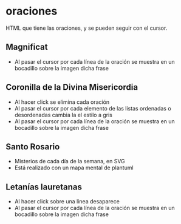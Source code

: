 # oraciones

HTML que tiene las oraciones, y se pueden seguir con el cursor.

## Magnificat

- Al pasar el cursor por cada línea de la oración se muestra en un bocadillo sobre la imagen dicha frase

## Coronilla de la Divina Misericordia

- Al hacer click se elimina cada oración
- Al pasar el cursor por cada elemento de las listas ordenadas o desordenadas cambia la el estilo a gris
- Al pasar el cursor por cada línea de la oración se muestra en un bocadillo sobre la imagen dicha frase

## Santo Rosario 

- Misterios de cada día de la semana, en SVG
- Está realizado con un mapa mental de plantuml

## Letanías lauretanas

- Al hacer click sobre una linea desaparece
- Al pasar el cursor por cada línea de la oración se muestra en un bocadillo sobre la imagen dicha frase
